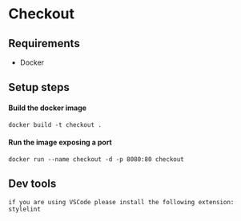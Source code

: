 # Checkout

## Requirements
* Docker

## Setup steps
#### Build the docker image
```
docker build -t checkout .
```

#### Run the image exposing a port
```
docker run --name checkout -d -p 8080:80 checkout
```

## Dev tools
```
if you are using VSCode please install the following extension: stylelint
```